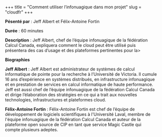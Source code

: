 +++
title = "Comment utiliser l’infonuagique dans mon projet"
slug = "cloudfr"
+++

**Pésenté par** : Jeff Albert et Félix-Antoine Fortin

**Durée** : 60 minutes

**Description** : Jeff Albert, chef de l’équipe infonuagique de la fédération Calcul Canada, expliquera comment le cloud peut être utilisé puis présentera des cas d’usage et des plateformes pertinentes pour la>

**Biographies**

**Jeff Albert** : Jeff Albert est administrateur de systèmes de calcul informatique de pointe pour la recherche à l’Université de Victoria. Il cumule 16 ans d’expérience en systèmes distribués, en infrastructure infonuagique et en prestation de services en calcul informatique de haute performance. Jeff est aussi chef de l’équipe infonuagique de la fédération Calcul Canada et dirige l’élaboration des stratégies en ce qui a trait aux nouvelles technologies, infrastructures et plateformes cloud.

**Félix-Antoine Fortin** : Félix-Antoine Fortin est chef de l’équipe de développement de logiciels scientifiques à l'Université Laval, membre de l'équipe infonuagique de la fédération Calcul Canada et auteur de la plateforme open source de CIP en tant que service Magic Castle qui compte plusieurs adeptes.

